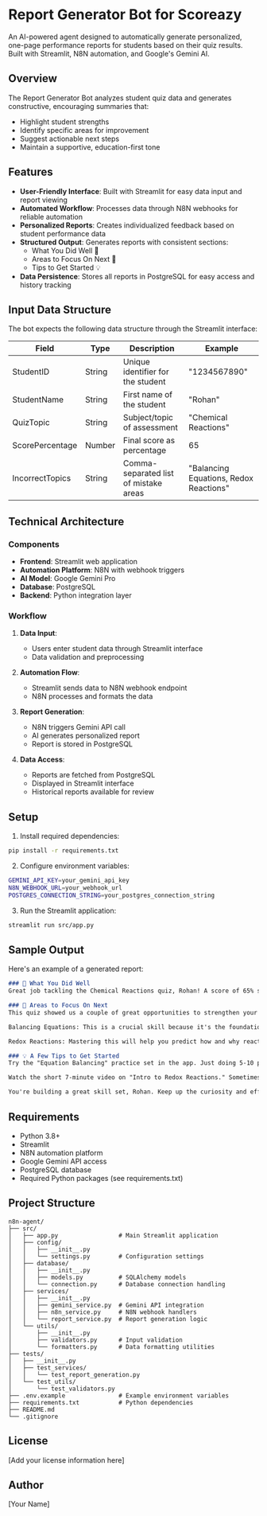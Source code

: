 # Report Generator Bot for Scoreazy

An AI-powered agent designed to automatically generate personalized, one-page performance reports for students based on their quiz results. Built with Streamlit, N8N automation, and Google's Gemini AI.

## Overview

The Report Generator Bot analyzes student quiz data and generates constructive, encouraging summaries that:
- Highlight student strengths
- Identify specific areas for improvement
- Suggest actionable next steps
- Maintain a supportive, education-first tone

## Features

- **User-Friendly Interface**: Built with Streamlit for easy data input and report viewing
- **Automated Workflow**: Processes data through N8N webhooks for reliable automation
- **Personalized Reports**: Creates individualized feedback based on student performance data
- **Structured Output**: Generates reports with consistent sections:
  - What You Did Well 🌟
  - Areas to Focus On Next 🌱
  - Tips to Get Started 💡
- **Data Persistence**: Stores all reports in PostgreSQL for easy access and history tracking

## Input Data Structure

The bot expects the following data structure through the Streamlit interface:

| Field | Type | Description | Example |
|-------|------|-------------|---------|
| StudentID | String | Unique identifier for the student | "1234567890" |
| StudentName | String | First name of the student | "Rohan" |
| QuizTopic | String | Subject/topic of assessment | "Chemical Reactions" |
| ScorePercentage | Number | Final score as percentage | 65 |
| IncorrectTopics | String | Comma-separated list of mistake areas | "Balancing Equations, Redox Reactions" |

## Technical Architecture

### Components

- **Frontend**: Streamlit web application
- **Automation Platform**: N8N with webhook triggers
- **AI Model**: Google Gemini Pro
- **Database**: PostgreSQL
- **Backend**: Python integration layer

### Workflow

1. **Data Input**:
   - Users enter student data through Streamlit interface
   - Data validation and preprocessing

2. **Automation Flow**:
   - Streamlit sends data to N8N webhook endpoint
   - N8N processes and formats the data

3. **Report Generation**:
   - N8N triggers Gemini API call
   - AI generates personalized report
   - Report is stored in PostgreSQL

4. **Data Access**:
   - Reports are fetched from PostgreSQL
   - Displayed in Streamlit interface
   - Historical reports available for review

## Setup

1. Install required dependencies:
```bash
pip install -r requirements.txt
```

2. Configure environment variables:
```bash
GEMINI_API_KEY=your_gemini_api_key
N8N_WEBHOOK_URL=your_webhook_url
POSTGRES_CONNECTION_STRING=your_postgres_connection_string
```

3. Run the Streamlit application:
```bash
streamlit run src/app.py
```

## Sample Output

Here's an example of a generated report:

```markdown
### 🌟 What You Did Well
Great job tackling the Chemical Reactions quiz, Rohan! A score of 65% shows you have a good foundational knowledge of the topic. It's clear you've been putting in the work to understand how different substances interact, and that's a fantastic starting point!

### 🌱 Areas to Focus On Next
This quiz showed us a couple of great opportunities to strengthen your chemistry skills even more. Let's spend a little extra time on:

Balancing Equations: This is a crucial skill because it's the foundation for understanding all chemical reactions.

Redox Reactions: Mastering this will help you predict how and why reactions happen.

### 💡 A Few Tips to Get Started
Try the "Equation Balancing" practice set in the app. Just doing 5-10 problems will make the process feel much more natural.

Watch the short 7-minute video on "Intro to Redox Reactions." Sometimes, seeing it explained visually makes all the difference.

You're building a great skill set, Rohan. Keep up the curiosity and effort!
```

## Requirements

- Python 3.8+
- Streamlit
- N8N automation platform
- Google Gemini API access
- PostgreSQL database
- Required Python packages (see requirements.txt)

## Project Structure

```
n8n-agent/
├── src/
│   ├── app.py                 # Main Streamlit application
│   ├── config/
│   │   ├── __init__.py
│   │   └── settings.py        # Configuration settings
│   ├── database/
│   │   ├── __init__.py
│   │   ├── models.py          # SQLAlchemy models
│   │   └── connection.py      # Database connection handling
│   ├── services/
│   │   ├── __init__.py
│   │   ├── gemini_service.py  # Gemini API integration
│   │   ├── n8n_service.py     # N8N webhook handlers
│   │   └── report_service.py  # Report generation logic
│   └── utils/
│       ├── __init__.py
│       ├── validators.py      # Input validation
│       └── formatters.py      # Data formatting utilities
├── tests/
│   ├── __init__.py
│   ├── test_services/
│   │   └── test_report_generation.py
│   └── test_utils/
│       └── test_validators.py
├── .env.example               # Example environment variables
├── requirements.txt           # Python dependencies
├── README.md
└── .gitignore
```

## License

[Add your license information here]

## Author

[Your Name]